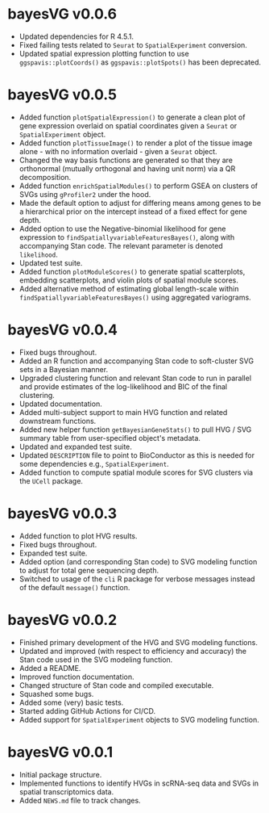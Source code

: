 # bayesVG v0.0.6 

+ Updated dependencies for R 4.5.1. 
+ Fixed failing tests related to `Seurat` to `SpatialExperiment` conversion. 
+ Updated spatial expression plotting function to use `ggspavis::plotCoords()` as `ggspavis::plotSpots()` has been deprecated. 

# bayesVG v0.0.5

+ Added function `plotSpatialExpression()` to generate a clean plot of gene expression overlaid on spatial coordinates given a `Seurat` or `SpatialExperiment` object. 
+ Added function `plotTissueImage()` to render a plot of the tissue image alone - with no information overlaid - given a `Seurat` object. 
+ Changed the way basis functions are generated so that they are orthonormal (mutually orthogonal and having unit norm) via a QR decomposition.
+ Added function `enrichSpatialModules()` to perform GSEA on clusters of SVGs using `gProfiler2` under the hood.
+ Made the default option to adjust for differing means among genes to be a hierarchical prior on the intercept instead of a fixed effect for gene depth. 
+ Added option to use the Negative-binomial likelihood for gene expression to `findSpatiallyvariableFeaturesBayes()`, along with accompanying Stan code. The relevant parameter is denoted `likelihood`. 
+ Updated test suite. 
+ Added function `plotModuleScores()` to generate spatial scatterplots, embedding scatterplots, and violin plots of spatial module scores.
+ Added alternative method of estimating global length-scale within `findSpatiallyvariableFeaturesBayes()` using aggregated variograms. 

# bayesVG v0.0.4 

+ Fixed bugs throughout. 
+ Added an R function and accompanying Stan code to soft-cluster SVG sets in a Bayesian manner. 
+ Upgraded clustering function and relevant Stan code to run in parallel and provide estimates of the log-likelihood and BIC of the final clustering. 
+ Updated documentation. 
+ Added multi-subject support to main HVG function and related downstream functions. 
+ Added new helper function `getBayesianGeneStats()` to pull HVG / SVG summary table from user-specified object's metadata.
+ Updated and expanded test suite. 
+ Updated `DESCRIPTION` file to point to BioConductor as this is needed for some dependencies e.g., `SpatialExperiment`.
+ Added function to compute spatial module scores for SVG clusters via the `UCell` package. 

# bayesVG v0.0.3 

+ Added function to plot HVG results. 
+ Fixed bugs throughout. 
+ Expanded test suite. 
+ Added option (and corresponding Stan code) to SVG modeling function to adjust for total gene sequencing depth. 
+ Switched to usage of the `cli` R package for verbose messages instead of the default `message()` function. 

# bayesVG v0.0.2 

+ Finished primary development of the HVG and SVG modeling functions. 
+ Updated and improved (with respect to efficiency and accuracy) the Stan code used in the SVG modeling function. 
+ Added a README. 
+ Improved function documentation. 
+ Changed structure of Stan code and compiled executable. 
+ Squashed some bugs. 
+ Added some (very) basic tests.
+ Started adding GitHub Actions for CI/CD. 
+ Added support for `SpatialExperiment` objects to SVG modeling function.

# bayesVG v0.0.1

+ Initial package structure. 
+ Implemented functions to identify HVGs in scRNA-seq data and SVGs in spatial transcriptomics data. 
+ Added `NEWS.md` file to track changes. 
